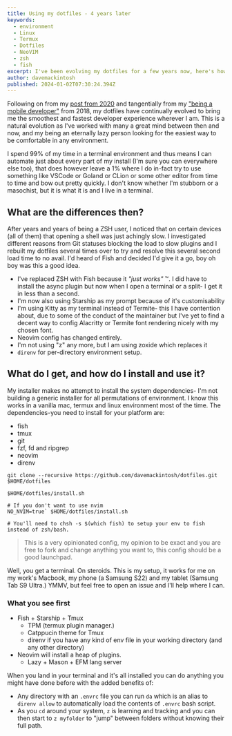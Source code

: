 ```yaml
---
title: Using my dotfiles - 4 years later
keywords: 
  - environment
  - Linux
  - Termux
  - Dotfiles
  - NeoVIM
  - zsh
  - fish
excerpt: I've been evolving my dotfiles for a few years now, here's how to use what I have to get a developer friendly, semantic and useful terminal wherever you are.
author: davemackintosh
published: 2024-01-02T07:30:24.394Z
---
```


Following on from my [post from 2020](/blog/using-my-dotfiles) and tangentially from my ["being a mobile developer"](/blog/being-a-mobile-developer) from 2018, my dotfiles have continually evolved to bring me the smoothest and fastest developer experience wherever I am. This is a natural evolution as I've worked with many a great mind between then and now, and my being an eternally lazy person looking for the easiest way to be comfortable in any environment.

I spend 99% of my time in a terminal environment and thus means I can automate just about every part of my install (I'm sure you can everywhere else too), that does however leave a 1% where I do in-fact try to use something like VSCode or Goland or CLion or some other editor from time to time and bow out pretty quickly. I don't know whether I'm stubborn or a masochist, but it is what it is and I live in a terminal.

## What are the differences then?

After years and years of being a ZSH user, I noticed that on certain devices (all of them) that opening a shell was just achingly slow. I investigated different reasons from Git statuses blocking the load to slow plugins and I rebuilt my dotfiles several times over to try and resolve this several second load time to no avail. I'd heard of Fish and decided I'd give it a go, boy oh boy was this a good idea.

* I've replaced ZSH with Fish because it _"just works"_ :tm:. I did have to install the async plugin but now when I open a terminal or a split- I get it in less than a second.
* I'm now also using Starship as my prompt because of it's customisability
* I'm using Kitty as my terminal instead of Termite- this I have contention about, due to some of the conduct of the maintainer but I've yet to find a decent way to config Alacritty or Termite font rendering nicely with my chosen font.
* Neovim config has changed entirely.
* I'm not using "z" any more, but I am using zoxide which replaces it
* `direnv` for per-directory environment setup.

## What do I get, and how do I install and use it?

My installer makes no attempt to install the system dependencies- I'm not building a generic installer for all permutations of environment. I know this works in a vanilla mac, termux and linux environment most of the time. The dependencies-you need to install for your platform are:

* fish
* tmux
* git
* fzf, fd and ripgrep
* neovim
* direnv

```
git clone --recursive https://github.com/davemackintosh/dotfiles.git $HOME/dotfiles 

$HOME/dotfiles/install.sh

# If you don't want to use nvim
NO_NVIM=true` $HOME/dotfiles/install.sh

# You'll need to chsh -s $(which fish) to setup your env to fish instead of zsh/bash.
```

> This is a very opinionated config, my opinion to be exact and you are free to fork and change anything you want to, this config should be a good launchpad.

Well, you get a terminal. On steroids. This is my setup, it works for me on my work's Macbook, my phone (a Samsung S22) and my tablet (Samsung Tab S9 Ultra.) YMMV, but feel free to open an issue and I'll help where I can.

### What you see first

* Fish + Starship + Tmux
    * TPM (termux plugin manager.)
    * Catppucin theme for Tmux
    * direnv if you have any kind of env file in your working directory (and any other directory)
* Neovim will install a heap of plugins.
    * Lazy + Mason + EFM lang server

When you land in your terminal and it's all installed you can do anything you might have done before with the added benefits of:

* Any directory with an `.envrc` file you can run `da` which is an alias to `direnv allow` to automatically load the contents of `.envrc` bash script.
* As you `cd` around your system, `z` is learning and tracking and you can then start to `z myfolder` to "jump" between folders without knowing their full path.

